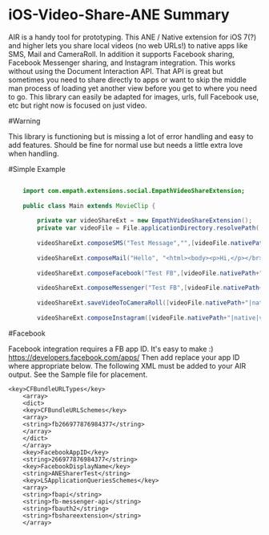 # iOS-Video-Share-ANE Summary

AIR is a handy tool for prototyping. This ANE / Native extension for iOS 7(?) and higher lets you share local videos (no web URLs!) to native apps like SMS, Mail and CameraRoll. In addition it supports Facebook sharing, Facebook Messenger sharing, and Instagram integration. This works without using the Document Interaction API. That API is great but sometimes you need to share directly to apps or want to skip the middle man process of loading yet another view before you get to where you need to go. This library can easily be adapted for images, urls, full Facebook use, etc but right now is focused on just video.


#Warning

This library is functioning but is missing a lot of error handling and easy to add features. Should be fine for normal use but needs a little extra love when handling.


#Simple Example 

```actionscript

	import com.empath.extensions.social.EmpathVideoShareExtension;
	
	public class Main extends MovieClip {
		
		private var videoShareExt = new EmpathVideoShareExtension();
		private var videoFile = File.applicationDirectory.resolvePath( "videos/Test_Video.mp4");
		
		videoShareExt.composeSMS("Test Message","",[videoFile.nativePath+"|native|video/mp4|Video_Test"]);
		
		videoShareExt.composeMail("Hello", "<html><body><p>Hi,</p></br><p>This is a test message.</body></html>","test@email.com",[videoFile.nativePath+"|native|mp4|Video_Test"]);
		
		videoShareExt.composeFacebook("Test FB",[videoFile.nativePath+"|native|video/mp4|Video_Test"]);
		
		videoShareExt.composeMessenger("Test FB",[videoFile.nativePath+"|native|video/mp4|Video_Test"]);
		
		videoShareExt.saveVideoToCameraRoll([videoFile.nativePath+"|native|video/mp4|Video_Test"]);
		
		videoShareExt.composeInstagram([videoFile.nativePath+"|native|video/mp4|Video_Test"]);
```

#Facebook

Facebook integration requires a FB app ID. It's easy to make :) https://developers.facebook.com/apps/ Then add replace your app ID where appropriate below. The following XML must be added to your AIR output. See the Sample file for placement.

	
	<key>CFBundleURLTypes</key>
		<array>
  		<dict>
    	<key>CFBundleURLSchemes</key>
    	<array>
      	<string>fb266977876984377</string>
   		</array>
  		</dict>
		</array>
		<key>FacebookAppID</key>
		<string>266977876984377</string>
		<key>FacebookDisplayName</key>
		<string>ANESharerTest</string>
		<key>LSApplicationQueriesSchemes</key>
		<array>
  		<string>fbapi</string>
  		<string>fb-messenger-api</string>
  		<string>fbauth2</string>
  		<string>fbshareextension</string>
		</array>
